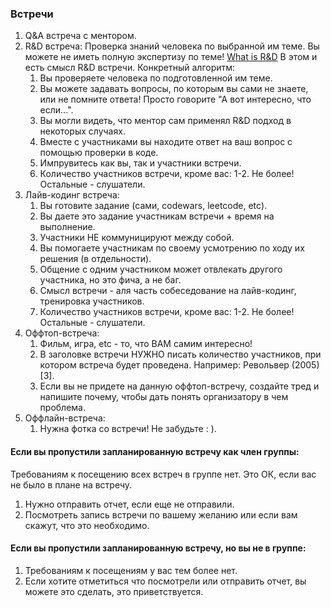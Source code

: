 ### Встречи

1. Q&A встреча с ментором.
2. R&D встреча:
   Проверка знаний человека по выбранной им теме.
   Вы можете не иметь полную экспертизу по теме! [What is R&D](https://forrestbrown.co.uk/news/what-is-r-and-d/)
   В этом и есть смысл R&D встречи. Конкретный алгоритм:
   1. Вы проверяете человека по подготовленной им теме.
   2. Вы можете задавать вопросы, по которым вы сами не знаете, или не помните
      ответа! Просто говорите "А вот интересно, что если...".
   3. Вы могли видеть, что ментор сам применял R&D подход в некоторых случаях.
   4. Вместе с участниками вы находите ответ на ваш вопрос с помощью проверки в коде.
   5. Импрувитесь как вы, так и участники встречи.
   6. Количество участников встречи, кроме вас: 1-2. Не более!
      Остальные - слушатели.
3. Лайв-кодинг встреча:
   1. Вы готовите задание (сами, codewars, leetcode, etc).
   2. Вы даете это задание участникам встречи + время на выполнение.
   3. Участники НЕ коммуницируют между собой.
   4. Вы помогаете участникам по своему усмотрению по ходу их решения (в отдельности).
   5. Общение с одним участником может отвлекать другого участника, но это фича, а не баг.
   6. Смысл встречи - аля часть собеседование на лайв-кодинг, тренировка участников.
   7. Количество участников встречи, кроме вас: 1-2. Не более!
      Остальные - слушатели.
4. Оффтоп-встреча:
   1. Фильм, игра, etc - то, что ВАМ самим интересно!
   2. В заголовке встречи НУЖНО писать количество участников, при котором
      встреча будет проведена. Например: Револьвер (2005) [3].
   3. Если вы не придете на данную оффтоп-встречу, создайте тред и напишите
      почему, чтобы дать понять организатору в чем проблема.
5. Оффлайн-встреча:
   1. Нужна фотка со встречи! Не забудьте : ).

#### Если вы пропустили запланированную встречу как член группы:
Требованиям к посещению всех встреч в группе нет. Это ОК, если вас не было в плане на встречу.
1. Нужно отправить отчет, если еще не отправили.
2. Посмотреть запись встречи по вашему желанию или если вам скажут, что это необходимо.

#### Если вы пропустили запланированную встречу, но вы не в группе:
1. Требованиям к посещениям у вас тем более нет.
2. Если хотите отметиться что посмотрели или отправить отчет, вы можете это сделать, это приветствуется.
